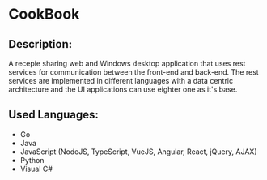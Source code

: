 # CookBook

Description:
------------
A recepie sharing web and Windows desktop application that uses rest services for communication between the front-end and back-end. 
The rest services are implemented in different languages with a data centric architecture and the UI applications can use eighter one as it's base.

Used Languages:
---------------
- Go
- Java
- JavaScript (NodeJS, TypeScript, VueJS, Angular, React, jQuery, AJAX)
- Python
- Visual C#